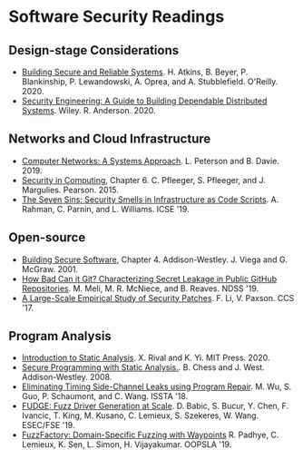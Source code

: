 # Software Security Readings

## Design-stage Considerations
- [Building Secure and Reliable Systems](https://landing.google.com/sre/static/pdf/Building_Secure_and_Reliable_Systems.pdf).
  H. Atkins, B. Beyer, P. Blankinship, P. Lewandowski, A. Oprea, and A. Stubblefield. O'Reilly. 2020.
- [Security Engineering: A Guide to Building Dependable Distributed Systems](https://www.cl.cam.ac.uk/~rja14/book.html).
  Wiley. R. Anderson. 2020.

## Networks and Cloud Infrastructure
- [Computer Networks: A Systems Approach](https://book.systemsapproach.org/).
  L. Peterson and B. Davie. 2019.
- [Security in Computing](https://www.pearson.com/us/higher-education/program/Pfleeger-Security-in-Computing-5th-Edition/PGM25284.html), Chapter 6.
  C. Pfleeger, S. Pfleeger, and J. Margulies. Pearson. 2015.
- [The Seven Sins: Security Smells in Infrastructure as Code Scripts](https://akondrahman.github.io/papers/icse19_slic.pdf).
  A. Rahman, C. Parnin, and L. Williams. ICSE '19.

## Open-source
- [Building Secure Software](https://www.amazon.com/Building-Secure-Software-Addison-wesley-Professional/dp/0321774957), Chapter 4.
  Addison-Westley. J. Viega and G. McGraw. 2001.
- [How Bad Can it Git? Characterizing Secret Leakage in Public GitHub Repositories](https://pdfs.semanticscholar.org/e43b/9221f62b9075357dc53ec3d1edf4d856a38c.pdf).
  M. Meli, M. R. McNiece, and B. Reaves. NDSS '19.
- [A Large-Scale Empirical Study of Security Patches](https://dl.acm.org/doi/abs/10.1145/3133956.3134072).
  F. Li, V. Paxson. CCS '17.

## Program Analysis
- [Introduction to Static Analysis](https://mitpress.mit.edu/books/introduction-static-analysis).
  X. Rival and K. Yi. MIT Press. 2020.
- [Secure Programming with Static Analysis.](https://www.amazon.com/Secure-Programming-Static-Analysis-Brian/dp/0321424778).
  B. Chess and J. West. Addison-Westley. 2008.
- [Eliminating Timing Side-Channel Leaks using Program Repair](https://meng-wu.github.io/file/WuGSW18.pdf).
  M. Wu, S. Guo, P. Schaumont, and C. Wang. ISSTA '18.
- [FUDGE: Fuzz Driver Generation at Scale](https://research.google/pubs/pub48314/).
  D. Babic, S. Bucur, Y. Chen, F. Ivancic, T. King, M. Kusano, C. Lemieux, S. Szekeres, W. Wang. ESEC/FSE '19.
- [FuzzFactory: Domain-Specific Fuzzing with Waypoints](https://dl.acm.org/doi/pdf/10.1145/3360600)
  R. Padhye, C. Lemieux, K. Sen, L. Simon, H. Vijayakumar. OOPSLA '19.
